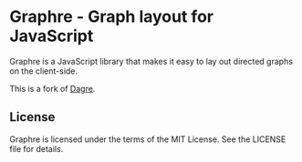 # Graphre - Graph layout for JavaScript

Graphre is a JavaScript library that makes it easy to lay out directed graphs on the client-side.

This is a fork of [Dagre](https://github.com/dagrejs/dagre).

## License

Graphre is licensed under the terms of the MIT License. See the LICENSE file for details.
